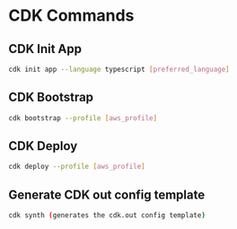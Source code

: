# CDK Commands

## CDK Init App

```bash
cdk init app --language typescript [preferred_language]
```

## CDK Bootstrap

```bash
cdk bootstrap --profile [aws_profile]
```

## CDK Deploy

```bash
cdk deploy --profile [aws_profile]
```

## Generate CDK out config template

```bash
cdk synth (generates the cdk.out config template)
```

